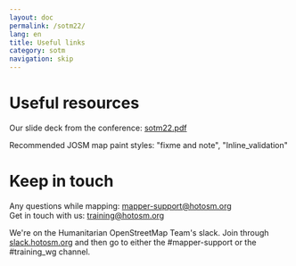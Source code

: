 ```yaml
---
layout: doc
permalink: /sotm22/
lang: en
title: Useful links
category: sotm
navigation: skip
---
```


Useful resources
============

Our slide deck from the conference: [sotm22.pdf](https://www.learnosm.org/files/JOSM%20Workshop%20-%20SotM%202022.pdf)

Recommended JOSM map paint styles: "fixme and note", "Inline_validation"


Keep in touch
=============

Any questions while mapping: [mapper-support@hotosm.org](mailto:mapper-support@hotosm.org) <br/>
Get in touch with us: [training@hotosm.org](mailto:training@hotosm.org)

We're on the Humanitarian OpenStreetMap Team's slack. Join through [slack.hotosm.org](https://slack.hotosm.org) and then go to either the #mapper-support or the #training_wg channel.
